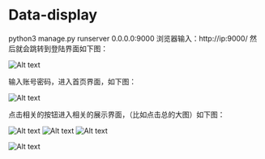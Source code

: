 # Data-display

python3  manage.py runserver 0.0.0.0:9000
浏览器输入：http://ip:9000/
然后就会跳转到登陆界面如下图：

![Alt text](http://121.201.68.21:8080/static/2.png)

输入账号密码，进入首页界面，如下图：

 ![Alt text](http://121.201.68.21:8080/static/3.png)
 
点击相关的按钮进入相关的展示界面，（比如点击总的大图）如下图：

 ![Alt text](http://121.201.68.21:8080/static/1.png)
 ![Alt text](http://121.201.68.21:8080/static/4.png)
 ![Alt text](http://121.201.68.21:8080/static/5.png)
 
![Alt text](http://s1.51cto.com/images/20180504/1525403548451542.png)
